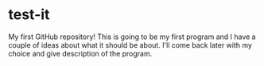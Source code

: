 # test-it
My first GitHub repository! 
This is going to be my first program and I have a couple of ideas about what it should be about. I'll come back later with my choice and give description of the program.
